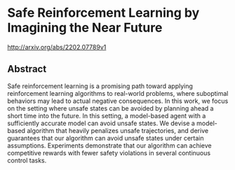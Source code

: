 # Safe Reinforcement Learning by Imagining the Near Future
http://arxiv.org/abs/2202.07789v1
## Abstract
Safe reinforcement learning is a promising path toward applying reinforcement learning algorithms to real-world problems, where suboptimal behaviors may lead to actual negative consequences. In this work, we focus on the setting where unsafe states can be avoided by planning ahead a short time into the future. In this setting, a model-based agent with a sufficiently accurate model can avoid unsafe states. We devise a model-based algorithm that heavily penalizes unsafe trajectories, and derive guarantees that our algorithm can avoid unsafe states under certain assumptions. Experiments demonstrate that our algorithm can achieve competitive rewards with fewer safety violations in several continuous control tasks.